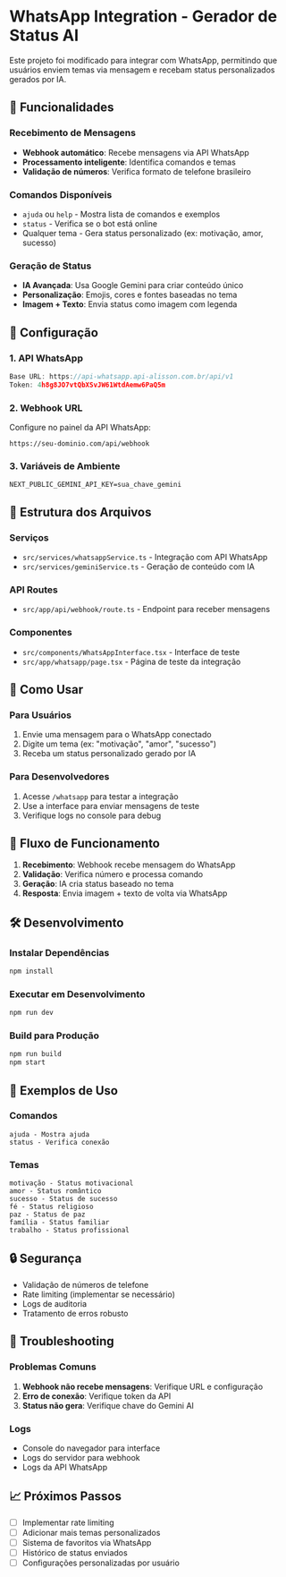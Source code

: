 # WhatsApp Integration - Gerador de Status AI

Este projeto foi modificado para integrar com WhatsApp, permitindo que usuários enviem temas via mensagem e recebam status personalizados gerados por IA.

## 🚀 Funcionalidades

### Recebimento de Mensagens
- **Webhook automático**: Recebe mensagens via API WhatsApp
- **Processamento inteligente**: Identifica comandos e temas
- **Validação de números**: Verifica formato de telefone brasileiro

### Comandos Disponíveis
- `ajuda` ou `help` - Mostra lista de comandos e exemplos
- `status` - Verifica se o bot está online
- Qualquer tema - Gera status personalizado (ex: motivação, amor, sucesso)

### Geração de Status
- **IA Avançada**: Usa Google Gemini para criar conteúdo único
- **Personalização**: Emojis, cores e fontes baseadas no tema
- **Imagem + Texto**: Envia status como imagem com legenda

## 🔧 Configuração

### 1. API WhatsApp
```typescript
Base URL: https://api-whatsapp.api-alisson.com.br/api/v1
Token: 4h8g8JO7vtQbXSvJW61WtdAemw6PaQ5m
```

### 2. Webhook URL
Configure no painel da API WhatsApp:
```
https://seu-dominio.com/api/webhook
```

### 3. Variáveis de Ambiente
```env
NEXT_PUBLIC_GEMINI_API_KEY=sua_chave_gemini
```

## 📁 Estrutura dos Arquivos

### Serviços
- `src/services/whatsappService.ts` - Integração com API WhatsApp
- `src/services/geminiService.ts` - Geração de conteúdo com IA

### API Routes
- `src/app/api/webhook/route.ts` - Endpoint para receber mensagens

### Componentes
- `src/components/WhatsAppInterface.tsx` - Interface de teste
- `src/app/whatsapp/page.tsx` - Página de teste da integração

## 🎯 Como Usar

### Para Usuários
1. Envie uma mensagem para o WhatsApp conectado
2. Digite um tema (ex: "motivação", "amor", "sucesso")
3. Receba um status personalizado gerado por IA

### Para Desenvolvedores
1. Acesse `/whatsapp` para testar a integração
2. Use a interface para enviar mensagens de teste
3. Verifique logs no console para debug

## 🔄 Fluxo de Funcionamento

1. **Recebimento**: Webhook recebe mensagem do WhatsApp
2. **Validação**: Verifica número e processa comando
3. **Geração**: IA cria status baseado no tema
4. **Resposta**: Envia imagem + texto de volta via WhatsApp

## 🛠️ Desenvolvimento

### Instalar Dependências
```bash
npm install
```

### Executar em Desenvolvimento
```bash
npm run dev
```

### Build para Produção
```bash
npm run build
npm start
```

## 📱 Exemplos de Uso

### Comandos
```
ajuda - Mostra ajuda
status - Verifica conexão
```

### Temas
```
motivação - Status motivacional
amor - Status romântico
sucesso - Status de sucesso
fé - Status religioso
paz - Status de paz
família - Status familiar
trabalho - Status profissional
```

## 🔒 Segurança

- Validação de números de telefone
- Rate limiting (implementar se necessário)
- Logs de auditoria
- Tratamento de erros robusto

## 🚨 Troubleshooting

### Problemas Comuns
1. **Webhook não recebe mensagens**: Verifique URL e configuração
2. **Erro de conexão**: Verifique token da API
3. **Status não gera**: Verifique chave do Gemini AI

### Logs
- Console do navegador para interface
- Logs do servidor para webhook
- Logs da API WhatsApp

## 📈 Próximos Passos

- [ ] Implementar rate limiting
- [ ] Adicionar mais temas personalizados
- [ ] Sistema de favoritos via WhatsApp
- [ ] Histórico de status enviados
- [ ] Configurações personalizadas por usuário
